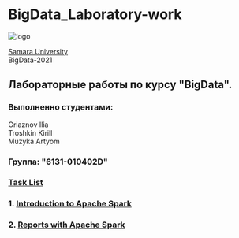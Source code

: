 # BigData_Laboratory-work 
![logo](https://ssau.ru/pagefiles/of_docs/Firm%20blocks_left-gorizont_naimenovanie_Rus.png)

[Samara University](https://ssau.ru/) <br/>
BigData-2021
## Лабораторные работы по курсу "BigData".
### Выполненно студентами: <br/>
Griaznov Ilia <br/>
Troshkin Kirill <br/>
Muzyka Artyom <br/>

### Группа: "6131-010402D"
### [Task List](https://github.com/Dark-MonkGI/BigData_SAMARA_UNIVERSITY/tree/main/Task%20Laboratory-work)<br/>


### 1. [Introduction to Apache Spark](https://github.com/Dark-MonkGI/BigData_SAMARA_UNIVERSITY/tree/main/L1%20-%20Introduction%20to%20Apache%20Spark)
### 2. [Reports with Apache Spark](https://github.com/Dark-MonkGI/BigData_SAMARA_UNIVERSITY/tree/main/L2%20-%20Reports%20with%20Apache%20Spark)



